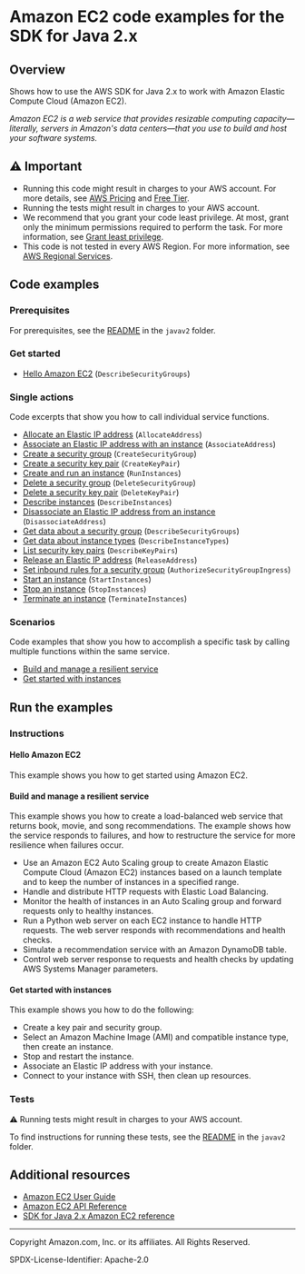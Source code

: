# Amazon EC2 code examples for the SDK for Java 2.x

## Overview

Shows how to use the AWS SDK for Java 2.x to work with Amazon Elastic Compute Cloud (Amazon EC2).

<!--custom.overview.start-->
<!--custom.overview.end-->

_Amazon EC2 is a web service that provides resizable computing capacity—literally, servers in Amazon's data centers—that you use to build and host your software systems._

## ⚠ Important

* Running this code might result in charges to your AWS account. For more details, see [AWS Pricing](https://aws.amazon.com/pricing/) and [Free Tier](https://aws.amazon.com/free/).
* Running the tests might result in charges to your AWS account.
* We recommend that you grant your code least privilege. At most, grant only the minimum permissions required to perform the task. For more information, see [Grant least privilege](https://docs.aws.amazon.com/IAM/latest/UserGuide/best-practices.html#grant-least-privilege).
* This code is not tested in every AWS Region. For more information, see [AWS Regional Services](https://aws.amazon.com/about-aws/global-infrastructure/regional-product-services).

<!--custom.important.start-->
<!--custom.important.end-->

## Code examples

### Prerequisites

For prerequisites, see the [README](../../README.md#Prerequisites) in the `javav2` folder.


<!--custom.prerequisites.start-->
<!--custom.prerequisites.end-->

### Get started

- [Hello Amazon EC2](src/main/java/com/example/ec2/DescribeSecurityGroups.java#L12) (`DescribeSecurityGroups`)


### Single actions

Code excerpts that show you how to call individual service functions.

- [Allocate an Elastic IP address](src/main/java/com/example/ec2/AllocateAddress.java#L11) (`AllocateAddress`)
- [Associate an Elastic IP address with an instance](src/main/java/com/example/ec2/EC2Scenario.java#L326) (`AssociateAddress`)
- [Create a security group](src/main/java/com/example/ec2/CreateSecurityGroup.java#L11) (`CreateSecurityGroup`)
- [Create a security key pair](src/main/java/com/example/ec2/CreateKeyPair.java#L11) (`CreateKeyPair`)
- [Create and run an instance](src/main/java/com/example/ec2/CreateInstance.java#L12) (`RunInstances`)
- [Delete a security group](src/main/java/com/example/ec2/DeleteSecurityGroup.java#L11) (`DeleteSecurityGroup`)
- [Delete a security key pair](src/main/java/com/example/ec2/DeleteKeyPair.java#L12) (`DeleteKeyPair`)
- [Describe instances](src/main/java/com/example/ec2/EC2Scenario.java#L406) (`DescribeInstances`)
- [Disassociate an Elastic IP address from an instance](src/main/java/com/example/ec2/EC2Scenario.java#L309) (`DisassociateAddress`)
- [Get data about a security group](src/main/java/com/example/ec2/EC2Scenario.java#L550) (`DescribeSecurityGroups`)
- [Get data about instance types](src/main/java/com/example/ec2/EC2Scenario.java#L459) (`DescribeInstanceTypes`)
- [List security key pairs](src/main/java/com/example/ec2/DescribeKeyPairs.java#L10) (`DescribeKeyPairs`)
- [Release an Elastic IP address](src/main/java/com/example/ec2/ReleaseAddress.java#L11) (`ReleaseAddress`)
- [Set inbound rules for a security group](src/main/java/com/example/ec2/EC2Scenario.java#L569) (`AuthorizeSecurityGroupIngress`)
- [Start an instance](src/main/java/com/example/ec2/EC2Scenario.java#L361) (`StartInstances`)
- [Stop an instance](src/main/java/com/example/ec2/EC2Scenario.java#L384) (`StopInstances`)
- [Terminate an instance](src/main/java/com/example/ec2/TerminateInstance.java#L11) (`TerminateInstances`)

### Scenarios

Code examples that show you how to accomplish a specific task by calling multiple
functions within the same service.

- [Build and manage a resilient service](../../usecases/resilient_service/src/main/java/com/example/resilient/Main.java)
- [Get started with instances](src/main/java/com/example/ec2/EC2Scenario.java)


<!--custom.examples.start-->
<!--custom.examples.end-->

## Run the examples

### Instructions


<!--custom.instructions.start-->
<!--custom.instructions.end-->

#### Hello Amazon EC2

This example shows you how to get started using Amazon EC2.



#### Build and manage a resilient service

This example shows you how to create a load-balanced web service that returns book, movie, and song recommendations. The example shows how the service responds to failures, and how to restructure the service for more resilience when failures occur.

- Use an Amazon EC2 Auto Scaling group to create Amazon Elastic Compute Cloud (Amazon EC2) instances based on a launch template and to keep the number of instances in a specified range.
- Handle and distribute HTTP requests with Elastic Load Balancing.
- Monitor the health of instances in an Auto Scaling group and forward requests only to healthy instances.
- Run a Python web server on each EC2 instance to handle HTTP requests. The web server responds with recommendations and health checks.
- Simulate a recommendation service with an Amazon DynamoDB table.
- Control web server response to requests and health checks by updating AWS Systems Manager parameters.

<!--custom.scenario_prereqs.cross_ResilientService.start-->
<!--custom.scenario_prereqs.cross_ResilientService.end-->


<!--custom.scenarios.cross_ResilientService.start-->
<!--custom.scenarios.cross_ResilientService.end-->

#### Get started with instances

This example shows you how to do the following:

- Create a key pair and security group.
- Select an Amazon Machine Image (AMI) and compatible instance type, then create an instance.
- Stop and restart the instance.
- Associate an Elastic IP address with your instance.
- Connect to your instance with SSH, then clean up resources.

<!--custom.scenario_prereqs.ec2_Scenario_GetStartedInstances.start-->
<!--custom.scenario_prereqs.ec2_Scenario_GetStartedInstances.end-->


<!--custom.scenarios.ec2_Scenario_GetStartedInstances.start-->
<!--custom.scenarios.ec2_Scenario_GetStartedInstances.end-->

### Tests

⚠ Running tests might result in charges to your AWS account.


To find instructions for running these tests, see the [README](../../README.md#Tests)
in the `javav2` folder.



<!--custom.tests.start-->
<!--custom.tests.end-->

## Additional resources

- [Amazon EC2 User Guide](https://docs.aws.amazon.com/AWSEC2/latest/UserGuide/concepts.html)
- [Amazon EC2 API Reference](https://docs.aws.amazon.com/AWSEC2/latest/APIReference/Welcome.html)
- [SDK for Java 2.x Amazon EC2 reference](https://sdk.amazonaws.com/java/api/latest/software/amazon/awssdk/services/ec2/package-summary.html)

<!--custom.resources.start-->
<!--custom.resources.end-->

---

Copyright Amazon.com, Inc. or its affiliates. All Rights Reserved.

SPDX-License-Identifier: Apache-2.0